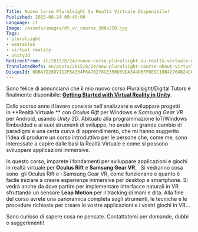 ```yaml
---
Title: Nuovo Corso Pluralsight Su Realtà Virtuale Disponibile!
Published: 2015-08-24 09:45:00
Language: it
Image: /assets/images/dt_vr_course_300x250.jpg
Tags:
- pluralsight
- wearables
- virtual reality
- unity3d
RedirectFrom: it/2015/8/24/nuovo-corso-pluralsight-su-realtà-virtuale-disponibile!.aspx
TranslatedRefs: en/posts/2015/8/24/new-pluralsight-course-about-virtual-reality-available!.md
DisqusId: 0DBA7D26D7112F5A334F6A70278CE350D39DA344D6FF0E9C18B42764B24C697E
---
```

Sono felice di annunciarvi che il mio nuovo corso Pluralsight/Digital Tutors è finalmente disponibile: **<a href="http://www.digitaltutors.com/tutorial/2227-Getting-Started-with-VR-in-Unity" target="_blank">Getting Started with Virtual Reality in Unity</a>**.

<a href="http://www.digitaltutors.com/tutorial/2227-Getting-Started-with-VR-in-Unity" target="_blank"></a>Dallo scorso anno il lavoro consiste nell'analizzare e sviluppare progetti in **Realtà Virtuale ** con *Oculus Rift* per Windows e *Samsung Gear VR* per Android, usando *Unity 3D*. Abituato alla programmazione IoT/Windows Embedded e ai suoi strumenti di sviluppo, ho avuto un grande cambio di paradigmi e una certa curva di apprendimento, che mi hanno suggerito l'idea di produrre un corso introduttivo per le persone che, come me, sono interessate a capire dalle basi la Realtà Virtuale e come si possono sviluppare applicazioni immersive.

<span>In questo corso, imparete i fondamenti per sviluppare applicazioni e giochi in realtà virtuale per **Oculus Rift** e **Samsung Gear VR**. </span>  Si vedranno cosa sono  <span>gli Oculus Rift e i Samsung Gear VR, come funzionano e quanto è facile iniziare a creare esperienze immersive per desktop e smartphone. Si vedrà anche da dove partire per implementare interfacce naturali in VR sfruttando un sensore **Leap Motion** per il tracking di mani e dita. Alla fine del corso avrete una panoramica completa sugli strumenti, le tecniche e le procedure richieste per creare le vostre applicazioni e i vostri giochi</span> in VR...

Sono curioso di sapere cosa ne pensate. Contattatemi per domande, dubbi o suggerimenti!